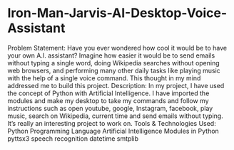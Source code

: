 # Iron-Man-Jarvis-AI-Desktop-Voice-Assistant
Problem Statement:
Have you ever wondered how cool it would be to have your own A.I. assistant? Imagine how easier it would be to send emails without typing a single word, doing Wikipedia searches without opening web browsers, and performing many other daily tasks like playing music with the help of a single voice command. This thought in my mind addressed me to build this project.
Description: 
In my project, I have used the concept of Python with Artificial Intelligence. I have imported the modules and make my desktop to take my commands and follow my instructions such as open youtube, google, Instagram, facebook, play music, search on Wikipedia, current time and send emails without typing. It’s really an interesting project to work on.
Tools & Technologies Used:
Python Programming Language
Artificial Intelligence Modules in Python 
pyttsx3
speech recognition 
datetime 
smtplib
